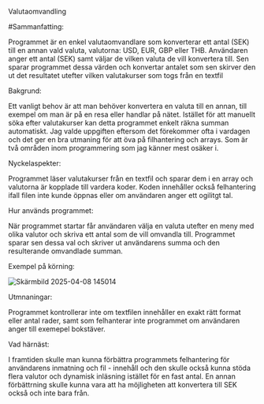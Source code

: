 Valutaomvandling

#Sammanfatting:

Programmet är en enkel valutaomvandlare som konverterar ett antal (SEK) till en annan vald valuta, valutorna: USD, EUR, GBP eller THB. Användaren anger ett antal (SEK) samt väljar de vilken valuta de vill konvertera till. Sen sparar programmet dessa värden och konvertar antalet som sen skirver den ut det resultatet utefter vilken valutakurser som togs från en textfil

Bakgrund:

Ett vanligt behov är att man behöver konvertera en valuta till en annan, till exempel om man är på en resa eller handlar på nätet. Istället för att manuellt söka efter valutakurser kan detta programmet enkelt räkna summan automatiskt. Jag valde uppgiften eftersom det förekommer ofta i vardagen och det ger en bra utmaning för att öva på filhantering och arrays. Som är två områden inom programmering som jag känner mest osäker i.

Nyckelaspekter:

Programmet läser valutakurser från en textfil och sparar dem i en array och valutorna är kopplade till vardera koder. Koden innehåller också felhantering ifall filen inte kunde öppnas eller om användaren anger ett ogilitgt tal.

Hur används programmet:

När programmet startar får användaren välja en valuta utefter en meny med olika valutor och skriva ett antal som de vill omvandla till. Programmet sparar sen dessa val och skriver ut användarens summa och den resulterande omvandlade summan.

Exempel på körning:

![Skärmbild 2025-04-08 145014](https://github.com/user-attachments/assets/9b43d713-9583-475f-9422-17f4def978c7)

Utmnaningar:

Programmet kontrollerar inte om textfilen innehåller en exakt rätt format eller antal rader, samt som felhanterar inte programmet om användaren anger till exemepel bokstäver.

Vad härnäst:

I framtiden skulle man kunna förbättra programmets felhantering för användarens inmatning och fil - innehåll och den skulle också kunna stöda flera valutor och dynamisk inläsning istället för en fast antal. En annan förbättrning skulle kunna vara att ha möjligheten att konvertera till SEK också och inte bara från.


